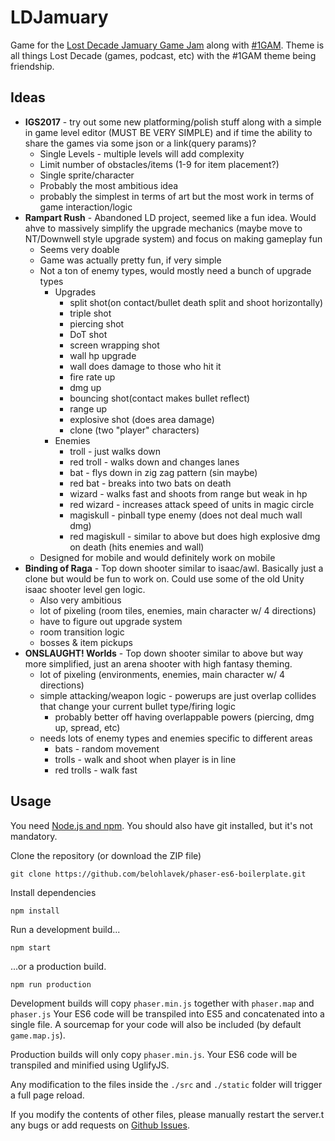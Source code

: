 # LDJamuary

Game for the [Lost Decade Jamuary Game Jam](https://itch.io/jam/jamuary) along with [#1GAM](https://twitter.com/search?q=%231GAM&lang=en). Theme is all things Lost Decade (games, podcast, etc) with the #1GAM theme being friendship.

## Ideas
* __IGS2017__ - try out some new platforming/polish stuff along with a simple in game level editor (MUST BE VERY SIMPLE) and if time the ability to share the games via some json or a link(query params)?
  * Single Levels - multiple levels will add complexity
  * Limit number of obstacles/items (1-9 for item placement?)
  * Single sprite/character
  * Probably the most ambitious idea
  * probably the simplest in terms of art but the most work in terms of game interaction/logic
* __Rampart Rush__ - Abandoned LD project, seemed like a fun idea. Would ahve to massively simplify the upgrade mechanics (maybe move to NT/Downwell style upgrade system) and focus on making gameplay fun
  * Seems very doable
  * Game was actually pretty fun, if very simple
  * Not a ton of enemy types, would mostly need a bunch of upgrade types
    * Upgrades
      * split shot(on contact/bullet death split and shoot horizontally)
      * triple shot
      * piercing shot
      * DoT shot
      * screen wrapping shot
      * wall hp upgrade
      * wall does damage to those who hit it
      * fire rate up
      * dmg up
      * bouncing shot(contact makes bullet reflect)
      * range up
      * explosive shot (does area damage)
      * clone (two "player" characters)
    * Enemies
      * troll - just walks down
      * red troll - walks down and changes lanes
      * bat - flys down in zig zag pattern (sin maybe)
      * red bat - breaks into two bats on death
      * wizard - walks fast and shoots from range but weak in hp
      * red wizard - increases attack speed of units in magic circle
      * magiskull - pinball type enemy (does not deal much wall dmg)
      * red magiskull - similar to above but does high explosive dmg on death (hits enemies and wall)
  * Designed for mobile and would definitely work on mobile
* __Binding of Raga__ - Top down shooter similar to isaac/awl. Basically just a clone but would be fun to work on. Could use some of the old Unity isaac shooter level gen logic.
  * Also very ambitious
  * lot of pixeling (room tiles, enemies, main character w/ 4 directions)
  * have to figure out upgrade system
  * room transition logic
  * bosses & item pickups
* __ONSLAUGHT! Worlds__ - Top down shooter similar to above but way more simplified, just an arena shooter with high fantasy theming.
  * lot of pixeling (environments, enemies, main character w/ 4 directions)
  * simple attacking/weapon logic - powerups are just overlap collides that change your current bullet type/firing logic
      * probably better off having overlappable powers (piercing, dmg up, spread, etc)
  * needs lots of enemy types and enemies specific to different areas
    * bats - random movement
    * trolls - walk and shoot when player is in line
    * red trolls - walk fast


## Usage

You need [Node.js and npm](https://nodejs.org/). You should also have git installed, but it's not mandatory.

Clone the repository (or download the ZIP file)

`git clone https://github.com/belohlavek/phaser-es6-boilerplate.git`

Install dependencies

`npm install`

Run a development build...

`npm start`

...or a production build.

`npm run production`

Development builds will copy `phaser.min.js` together with `phaser.map` and `phaser.js`
Your ES6 code will be transpiled into ES5 and concatenated into a single file.
A sourcemap for your code will also be included (by default `game.map.js`).

Production builds will only copy `phaser.min.js`. Your ES6 code will be transpiled and
minified using UglifyJS.

Any modification to the files inside the `./src` and `./static` folder will trigger a full page reload.

If you modify the contents of other files, please manually restart the server.t any bugs or add requests on [Github Issues](https://github.com/belohlavek/phaser-es6-boilerplate/issues).

